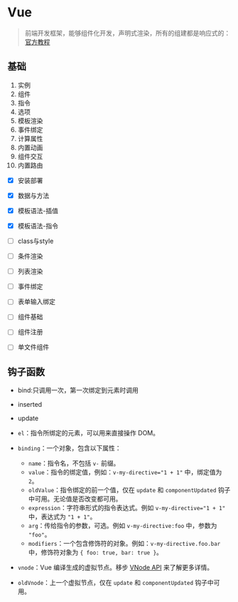 #  Vue

> 前端开发框架，能够组件化开发，声明式渲染，所有的组建都是响应式的：[官方教程]([https://cn.vuejs.org/v2/guide/#Vue-js-%E6%98%AF%E4%BB%80%E4%B9%88](https://cn.vuejs.org/v2/guide/#Vue-js-是什么))


## 基础

1. 实例 
2. 组件 
3. 指令 
4. 选项 
5. 模板渲染 
6. 事件绑定 
7. 计算属性 
8. 内置动画 
9. 组件交互 
10. 内置路由 


- [X]  安装部署
- [X]  数据与方法
- [X]  模板语法-插值
- [x]  模板语法-指令
- [ ]  class与style
- [ ]  条件渲染
- [ ]  列表渲染
- [ ]  事件绑定
- [ ]  表单输入绑定
- [ ]  组件基础
- [ ]  组件注册
- [ ]  单文件组件


## 钩子函数

- bind:只调用一次，第一次绑定到元素时调用
- inserted
- update



- `el`：指令所绑定的元素，可以用来直接操作 DOM。

- `binding`：一个对象，包含以下属性：
  - `name`：指令名，不包括 `v-` 前缀。
  - `value`：指令的绑定值，例如：`v-my-directive="1 + 1"` 中，绑定值为 `2`。
  - `oldValue`：指令绑定的前一个值，仅在 `update` 和 `componentUpdated` 钩子中可用。无论值是否改变都可用。
  - `expression`：字符串形式的指令表达式。例如 `v-my-directive="1 + 1"` 中，表达式为 `"1 + 1"`。
  - `arg`：传给指令的参数，可选。例如 `v-my-directive:foo` 中，参数为 `"foo"`。
  - `modifiers`：一个包含修饰符的对象。例如：`v-my-directive.foo.bar` 中，修饰符对象为 `{ foo: true, bar: true }`。

- `vnode`：Vue 编译生成的虚拟节点。移步 [VNode API](https://cn.vuejs.org/v2/api/#VNode-接口) 来了解更多详情。

- `oldVnode`：上一个虚拟节点，仅在 `update` 和 `componentUpdated` 钩子中可用。